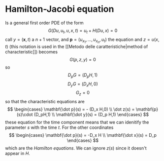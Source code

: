 # Hamilton-Jacobi equation

Is a general first order PDE of the form
$$
G(Du, u_t, u, x, t) = u_t + H(Du,x)=0
$$
call $y = (\mathbf{x},t)$ a $n+1$ vector, and $\mathbf{p} = (u_{x_1},\dots, u_{x_n}, u_t)$ the equation and $z = u(x,t)$ (this notation is used in the [[Metodo delle caratteristiche|method of characteristic]]) becomes
$$
G(p,z,y)=0
$$
so
$$
D_pG = (D_pH, 1)
$$
$$
D_y G = (D_xH,0)
$$
$$
G_z = 0
$$
so that the characteristic equations are
$$
\begin{cases}
\mathbf{\dot p}(s) = - (D_x H,0) \\
\dot z(s) = \mathbf{p}(s)\cdot (D_pH,1) \\
\mathbf{\dot y}(s) = (D_p H,1)
\end{cases}
$$
these equation for the time component means that we can idenitify the parameter $s$ with the time $t$. For the other coordinates
$$
\begin{cases}
\mathbf{\dot p}(s) = -D_x H \\
\mathbf{\dot x}(s) = D_p 
\end{cases}
$$
which are the _Hamilton equations_. We can ignore $z(s)$ since it doesn't appear in $H$.